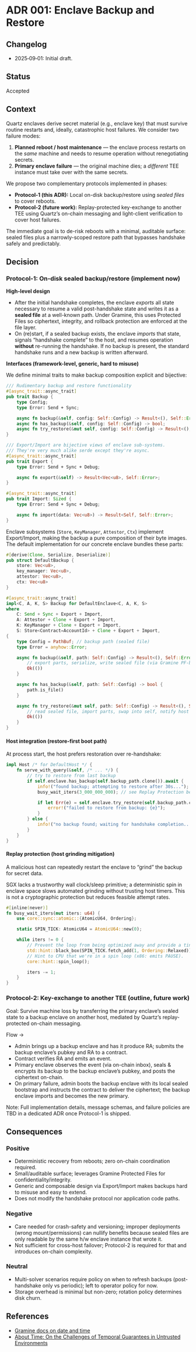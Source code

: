 # ADR 001: Enclave Backup and Restore

## Changelog

* 2025‑09‑01: Initial draft.

## Status

Accepted

## Context

Quartz enclaves derive secret material (e.g., enclave key) that must survive routine restarts and, ideally, catastrophic
host failures. We consider two failure modes:

1. **Planned reboot / host maintenance** — the enclave process restarts on the _same_ machine and needs to resume
   operation without renegotiating secrets.
2. **Primary enclave failure** — the original machine dies; a _different_ TEE instance must take over with the same
   secrets.

We propose two complementary protocols implemented in phases:

- **Protocol-1 (this ADR):** Local on-disk backup/restore using *sealed files* to cover reboots.
- **Protocol-2 (future work):** Replay-protected key-exchange to another TEE using Quartz’s on-chain messaging and
  light-client verification to cover host failures.

The immediate goal is to de-risk reboots with a minimal, auditable surface: sealed files plus a narrowly-scoped restore
path that bypasses handshake safely and predictably.

## Decision

### Protocol-1: On-disk sealed backup/restore (implement now)

**High-level design**

- After the initial handshake completes, the enclave *exports* all state necessary to resume a valid post-handshake
  state and writes it as a **sealed file** at a well-known path. Under Gramine, this uses Protected Files so ciphertext,
  integrity, and rollback protection are enforced at the file layer.
- On (re)start, if a sealed backup exists, the enclave *imports* that state, signals “handshake complete” to the host,
  and resumes operation **without** re-running the handshake. If no backup is present, the standard handshake runs and a
  new backup is written afterward.

**Interfaces (framework-level, generic, hard to misuse)**

We define minimal traits to make backup composition explicit and bijective:

```rust
/// Rudimentary backup and restore functionality
#[async_trait::async_trait]
pub trait Backup {
    type Config;
    type Error: Send + Sync;

    async fn backup(&self, config: Self::Config) -> Result<(), Self::Error>;
    async fn has_backup(&self, config: Self::Config) -> bool;
    async fn try_restore(&mut self, config: Self::Config) -> Result<(), Self::Error>;
}

/// Export/Import are bijective views of enclave sub-systems.
/// They're very much alike serde except they're async.
#[async_trait::async_trait]
pub trait Export {
    type Error: Send + Sync + Debug;

    async fn export(&self) -> Result<Vec<u8>, Self::Error>;
}

#[async_trait::async_trait]
pub trait Import: Sized {
    type Error: Send + Sync + Debug;

    async fn import(data: Vec<u8>) -> Result<Self, Self::Error>;
}
```

Enclave subsystems (`Store`, `KeyManager`, `Attestor`, `Ctx`) implement Export/Import, making the backup a pure
composition of their byte images. The default implementation for our concrete enclave bundles these parts:

```rust
#[derive(Clone, Serialize, Deserialize)]
pub struct DefaultBackup {
    store: Vec<u8>,
    key_manager: Vec<u8>,
    attestor: Vec<u8>,
    ctx: Vec<u8>
}

#[async_trait::async_trait]
impl<C, A, K, S> Backup for DefaultEnclave<C, A, K, S>
where
    C: Send + Sync + Export + Import,
    A: Attestor + Clone + Export + Import,
    K: KeyManager + Clone + Export + Import,
    S: Store<Contract=AccountId> + Clone + Export + Import,
{
    type Config = PathBuf; // backup path (sealed file)
    type Error = anyhow::Error;

    async fn backup(&self, path: Self::Config) -> Result<(), Self::Error> {
        // export parts, serialize, write sealed file (via Gramine PF-backed fs)
        Ok(())
    }

    async fn has_backup(&self, path: Self::Config) -> bool {
        path.is_file()
    }

    async fn try_restore(&mut self, path: Self::Config) -> Result<(), Self::Error> {
        // read sealed file, import parts, swap into self, notify host handshake complete
        Ok(())
    }
}
```

#### Host integration (restore-first boot path)

At process start, the host prefers restoration over re-handshake:

```rust
impl Host /* for DefaultHost */ {
    fn serve_with_query(&self, /* ... */) {
        // try to restore from last backup
        if self.enclave.has_backup(self.backup_path.clone()).await {
            info!("found backup; attempting to restore after 30s...");
            busy_wait_iters(3_000_000_000); // see Replay Protection below

            if let Err(e) = self.enclave.try_restore(self.backup_path.clone()).await {
                error!("failed to restore from backup: {e}");
            }
        } else {
            info!("no backup found; waiting for handshake completion...");
        }
    }
}
```

#### Replay protection (host grinding mitigation)

A malicious host can repeatedly restart the enclave to “grind” the backup for secret data.

SGX lacks a trustworthy wall clock/sleep primitive; a deterministic spin in enclave space slows automated grinding
without trusting host timers. This is not a cryptographic protection but reduces feasible attempt rates.

```rust
#[inline(never)]
fn busy_wait_iters(mut iters: u64) {
    use core::sync::atomic::{AtomicU64, Ordering};

    static SPIN_TICK: AtomicU64 = AtomicU64::new(0);

    while iters != 0 {
        // Prevent the loop from being optimized away and provide a tiny side effect.
        std::hint::black_box(SPIN_TICK.fetch_add(1, Ordering::Relaxed));
        // Hint to CPU that we're in a spin loop (x86: emits PAUSE).
        core::hint::spin_loop();

        iters -= 1;
    }
}
```

### Protocol-2: Key-exchange to another TEE (outline, future work)

Goal: Survive machine loss by transferring the primary enclave’s sealed state to a backup enclave on another host,
mediated by Quartz’s replay-protected on-chain messaging.

Flow ->

- Admin brings up a backup enclave and has it produce RA; submits the backup enclave’s pubkey and RA to a contract.
- Contract verifies RA and emits an event.
- Primary enclave observes the event (via on-chain inbox), seals & encrypts its backup to the backup enclave’s pubkey,
  and posts the ciphertext on-chain.
- On primary failure, admin boots the backup enclave with its local sealed bootstrap and instructs the contract to
  deliver the ciphertext; the backup enclave imports and becomes the new primary.

Note: Full implementation details, message schemas, and failure policies are TBD in a dedicated ADR once Protocol-1 is
shipped.

## Consequences

### Positive

- Deterministic recovery from reboots; zero on-chain coordination required.
- Small/auditable surface; leverages Gramine Protected Files for confidentiality/integrity.
- Generic and composable design via Export/Import makes backups hard to misuse and easy to extend.
- Does not modify the handshake protocol nor application code paths.

### Negative

- Care needed for crash-safety and versioning; improper deployments (wrong mount/permissions) can nullify benefits
  because sealed files are only readable by the same h/w enclave instance that wrote it.
- Not sufficient for cross-host failover; Protocol-2 is required for that and introduces on-chain complexity.

### Neutral

- Multi-solver scenarios require policy on when to refresh backups (post-handshake only vs periodic); left to
  operator policy for now.
- Storage overhead is minimal but non-zero; rotation policy determines disk churn.

## References

- [Gramine docs on date and time](https://gramine.readthedocs.io/en/v1.5/devel/features.html#date-and-time)
- [About Time: On the Challenges of Temporal Guarantees in Untrusted Environments](https://vanbulck.net/files/systex23-time.pdf)
